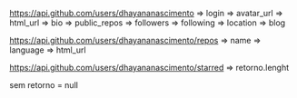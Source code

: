https://api.github.com/users/dhayananascimento
=> login
=> avatar_url
=> html_url
=> bio
=> public_repos
=> followers
=> following
=> location
=> blog

https://api.github.com/users/dhayananascimento/repos
=> name
=> language
=> html_url

https://api.github.com/users/dhayananascimento/starred
=> retorno.lenght

sem retorno = null